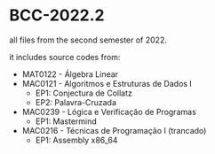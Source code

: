 # BCC-2022.2
all files from the second semester of 2022.

it includes source codes from:
- MAT0122 - Álgebra Linear
- MAC0121 - Algoritmos e Estruturas de Dados I
  - EP1: Conjectura de Collatz
  - EP2: Palavra-Cruzada
- MAC0239 - Lógica e Verificação de Programas
  - EP1: Mastermind
- MAC0216 - Técnicas de Programação I (trancado)
  - EP1: Assembly x86_64
